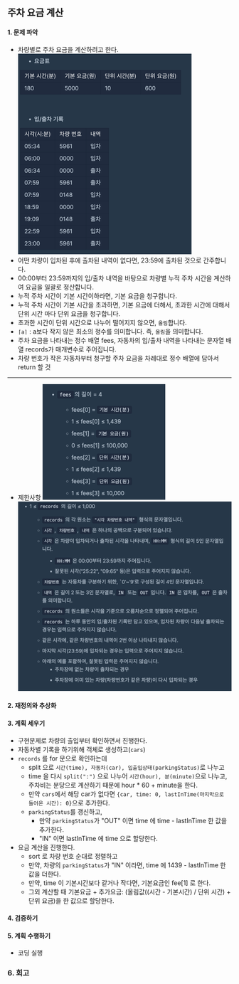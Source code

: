 ## 주차 요금 계산
#### 1. 문제 파악
- 차량별로 주차 요금을 계산하려고 한다.
![img.png](img.png)
- 어떤 차량이 입차된 후에 출차된 내역이 없다면, 23:59에 출차된 것으로 간주합니다.
- 00:00부터 23:59까지의 입/출차 내역을 바탕으로 차량별 누적 주차 시간을 계산하여 요금을 일괄로 정산합니다.
- 누적 주차 시간이 기본 시간이하라면, 기본 요금을 청구합니다.
- 누적 주차 시간이 기본 시간을 초과하면, 기본 요금에 더해서, 초과한 시간에 대해서 단위 시간 마다 단위 요금을 청구합니다.
- 초과한 시간이 단위 시간으로 나누어 떨어지지 않으면, `올림`합니다.
- `⌈a⌉` : a보다 작지 않은 최소의 정수를 의미합니다. 즉, `올림`을 의미합니다.
- 주차 요금을 나타내는 정수 배열 fees, 자동차의 입/출차 내역을 나타내는 문자열 배열 records가 매개변수로 주어집니다. 
- 차량 번호가 작은 자동차부터 청구할 주차 요금을 차례대로 정수 배열에 담아서 return 할 것
---
- 제한사항
![img_1.png](img_1.png)
![img_2.png](img_2.png)
#### 2. 재정의와 추상화
#### 3. 계획 세우기
- 구현문제로 차량의 출입부터 확인하면서 진행한다.
- 자동차별 기록을 하기위해 객체로 생성하고(`cars`)
- `records` 를 for 문으로 확인하는데
  - split 으로 `시간(time), 자동차(car), 입출입상태(parkingStatus)`로 나누고
  - time 을 다시 `split(":")` 으로 나누어 `시간(hour), 분(minute)`으로 나누고, 주차비는 분당으로 계산하기 때문에 hour * 60 + minute을 한다.
  - 만약 `cars`에서 해당 car가 없다면 `{car, time: 0, lastInTime(마지막으로 들어온 시간): 0}`으로 추가한다.
  - `parkingStatus`를 갱신하고, 
    - 만약 `parkingStatus`가 "OUT" 이면 time 에 time - lastInTime 한 값을 추가한다.
    - "IN" 이면 lastInTime 에 time 으로 할당한다.
- 요금 계산을 진행한다.
  - sort 로 차량 번호 순대로 정렬하고
  - 만약, 차량의 `parkingStatus`가 "IN" 이라면, time 에 1439 - lastInTime 한 값을 더한다.
  - 만약, time 이 기본시간보다 같거나 작다면, 기본요금인 fee[1] 로 한다.
  - 그외 계산할 때 기본요금 + 추가요금: (올림값((시간 - 기본시간) / 단위 시간) + 단위 요금)을 한 값으로 할당한다.
#### 4. 검증하기
#### 5. 계획 수행하기
- 코딩 실행

### 6. 회고
